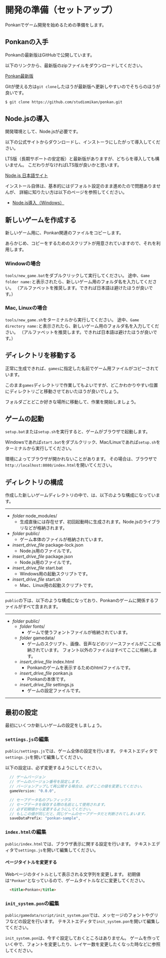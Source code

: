 # 開発の準備（セットアップ）

Ponkanでゲーム開発を始めるための準備をします。

## Ponkanの入手

Ponkanの最新版はGitHubで公開しています。

以下のリンクから、最新版のzipファイルをダウンロードしてください。

[Ponkan最新版](https://github.com/studiomikan/ponkan/archive/master.zip)

Gitが使える方は`git clone`したほうが最新版へ更新しやすいのでそちらのほうが良いです。

```sh
$ git clone https://github.com/studiomikan/ponkan.git
```

## Node.jsの導入

開発環境として、Node.jsが必要です。

以下の公式サイトからダウンロードし、インストーラにしたがって導入してください。

LTS版（長期サポートの安定板）と最新版がありますが、どちらを導入しても構いません。
こだわりがなければLTS版が良いかと思います。

[Node.js 日本語サイト](https://nodejs.org/ja/)

インストール自体は、基本的にはデフォルト設定のまま進めたので問題ありませんが、
詳細に知りたい方は以下のページを参照してください。

* [Node.js導入（Windows）](./setup_nodejs_win.md)

## 新しいゲームを作成する

新しいゲーム用に、Ponkan関連のファイルをコピーします。

あらかじめ、コピーをするためのスクリプトが用意されていますので、それを利用します。

### Windowの場合

`tools/new_game.bat`をダブルクリックして実行してください。
途中、`Game folder name:`と表示されたら、新しいゲーム用のフォルダ名を入力してください。
（アルファベットを推奨します。できれば日本語は避けたほうが良いです。）

### Mac, Linuxの場合

`tools/new_game.sh`をターミナルから実行してください。
途中、`Game directory name:`と表示されたら、新しいゲーム用のフォルダ名を入力してください。
（アルファベットを推奨します。できれば日本語は避けたほうが良いです。）

## ディレクトリを移動する

正常に生成できれば、`games`に指定した名前でゲーム用ファイルがコピーされています。

このまま`games`ディレクトリで作業してもよいですが、どこかわかりやすい位置にディレクトリごと移動させておいたほうが良いでしょう。

フォルダごとどこか好きな場所に移動して、作業を開始しましょう。

## ゲームの起動

`setup.bat`または`setup.sh`を実行すると、ゲームがブラウザで起動します。

Windowsであれば`start.bat`をダブルクリック、Mac/Linuxであれば`setup.sh`をターミナルから実行してください。

環境によってブラウザが開かれないことがあります。
その場合は、ブラウザで`http://localhost:8080/index.html`を開いてください。

## ディレクトリの構成

作成した新しいゲームディレクトリの中で、は、以下のような構成になっています。

---
- <i class="md-icon">folder</i> node_modules/
    - 生成直後には存在せず、初回起動時に生成されます。Node.jsのライブラリなどが格納されます。
- <i class="md-icon">folder</i> public/
    - ゲーム本体のファイルが格納されています。
- <i class="md-icon">insert_drive_file</i> package-lock.json
    - Node.js用のファイルです。
- <i class="md-icon">insert_drive_file</i> package.json
    - Node.js用のファイルです。
- <i class="md-icon">insert_drive_file</i> start.bat
    - Windows用の起動スクリプトです。
- <i class="md-icon">insert_drive_file</i> start.sh
    - Mac、Linux用の起動スクリプトです。
---

`public`の下は、以下のような構成になっており、Ponkanのゲームに関係するファイルがすべて含まれます。

---
- <i class="md-icon">folder</i> public/
    - <i class="md-icon">folder</i> fonts/
        - ゲームで使うフォントファイルが格納されています。
    - <i class="md-icon">folder</i>  gamedata/
        - ゲームのスクリプト、画像、音声などのリソースファイルがここに格納されています。
          フォント以外のファイルはすべてここに格納します。
    - <i class="md-icon">insert_drive_file</i>  index.html
        - Ponkanのゲームを表示するためのhtmlファイルです。
    - <i class="md-icon">insert_drive_file</i>  ponkan.js
        - Ponkanの本体です。
    - <i class="md-icon">insert_drive_file</i>  settings.js
        - ゲームの設定ファイルです。
---

## 最初の設定

最初にいくつか新しいゲームの設定をしましょう。

### `settings.js`の編集

`public/settings.js`では、ゲーム全体の設定を行います。
テキストエディタで`settings.js`を開いて編集してください。

以下の設定は、必ず変更するようにしてください。

```javascript
  // ゲームバージョン
  // ゲームのバージョン番号を設定します。
  // バージョンアップして再公開する場合は、必ずここの値を変更してください。
  gameVersion: "0.0.0",

  // セーブデータ名のプレフィックス
  // セーブデータを保存する際の名前として使用されます。
  // 必ず初期値から変更するようにしてください。
  // もしこの値が同じだと、同じゲームのセーブデータだと判断されてしまいます。
  saveDataPrefix: "ponkan-sample",
```

### `index.html`の編集

`public/index.html`では、ブラウザ表示に関する設定を行います。
テキストエディタで`settings.js`を開いて編集してください。

#### ページタイトルを変更する

Webページのタイトルとして表示される文字列を変更します。
初期値は`"Ponkan"`となっているので、ゲームタイトルなどに変更してください。

```html
  <title>Ponkan</title>
```

### `init_system.pon`の編集

`public/gamedata/script/init_system.pon`では、メッセージのフォントやグリフなどの設定を行います。
テキストエディタで`init_system.pon`を開いて編集してください。

`init_system.pon`は、今すぐ設定しておくところはありません。
ゲームを作っていく中で、フォントを変更したり、レイヤー数を変更したくなった時などに参照してください。
